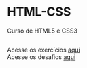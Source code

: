 # HTML-CSS
 Curso de HTML5 e CSS3
 
 <img scr='https://www.brasilcode.com.br/wp-content/uploads/2020/05/HTML-e-CSS-Guia-basico-1024x427.png'>

Acesse os exercícios <a href='https://github.com/alysson-f/HTML-CSS/tree/main/exercicios'>aqui</a> <br>
Acesse os desafios <a href='https://github.com/alysson-f/HTML-CSS/tree/main/desafios'>aqui</a>

